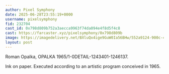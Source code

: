 ```yaml
---
author: Pixel Symphony
date: 2025-06-28T23:55:19+0000
username: pixelsymphony
fid: 232704
cast_id: 0x798d809b752a3aecca9963f74da094e4f8d5f4c8
cast: https://farcaster.xyz/pixelsymphony/0x798d809b
image: https://imagedelivery.net/BXluQx4ige9GuW0Ia56BHw/552a9124-900c-4558-8d25-a89cf1242000/original
layout: post
---
```

Roman Opalka, OPALKA 1965/1-0DETAIL-1243401-1246137.  
  
Ink on paper. Executed according to an artistic program conceived in 1965.  

<img src='https://imagedelivery.net/BXluQx4ige9GuW0Ia56BHw/552a9124-900c-4558-8d25-a89cf1242000/original' alt='' referrerpolicy='no-referrer'/>